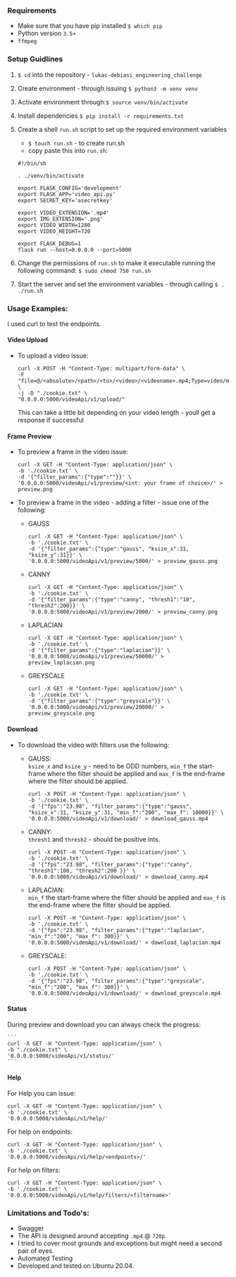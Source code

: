 ### Requirements

- Make sure that you have pip installed `$ which pip`
- Python version `3.5+`
- `ffmpeg`

### Setup Guidlines

1. `$ cd` into the repository - `lukas-debiasi_engineering_challenge`
2. Create environment - through issuing `$ python3 -m venv venv`
3. Activate environment through:`$ source venv/bin/activate`
4. Install dependencies `$ pip install -r requirements.txt`
5. Create a shell `run.sh` script to set up the required environment variables
    - `$ touch run.sh` - to create run.sh
    - copy paste this into `run.sh`:
    
    ```
    #!/bin/sh

    . ./venv/bin/activate

    export FLASK_CONFIG='development'
    export FLASK_APP='video_api.py'
    export SECRET_KEY='asecretkey'

    export VIDEO_EXTENSION='.mp4'
    export IMG_EXTENSION='.png'
    export VIDEO_WIDTH=1280
    export VIDEO_HEIGHT=720

    export FLASK_DEBUG=1
    flask run --host=0.0.0.0 --port=5000
    ```
    
6. Change the permissions of `run.sh` to make it executable running the following command: `$ sudo chmod 750 run.sh`
7. Start the server and set the environment variables - through calling `$ . ./run.sh`

### Usage Examples:

I used curl to test the endpoints. <br>

#### Video Upload

* To upload a video issue:
    ```
    curl -X POST -H "Content-Type: multipart/form-data" \
    -F "file=@/<absolute>/<path>/<to>/<video>/<videoname>.mp4;Type=video/mp4" \
    -j -D "./cookie.txt" \
    "0.0.0.0:5000/videoApi/v1/upload/"
    ```
    This can take a little bit depending on your video length - youll get a response if successful

#### Frame Preview

* To preview a frame in the video issue:
    ```
    curl -X GET -H "Content-Type: application/json" \
    -b './cookie.txt' \
    -d '{"filter_params":{"type":""}}' \
    '0.0.0.0:5000/videoApi/v1/preview/<int: your frame of choice>/' > preview.png
    ```

* To preview a frame in the video - adding a filter - issue one of the following:

    * GAUSS
        ```
        curl -X GET -H "Content-Type: application/json" \
        -b './cookie.txt' \
        -d '{"filter_params":{"type":"gauss", "ksize_x":31, "ksize_y":31}}' \
        '0.0.0.0:5000/videoApi/v1/preview/5000/' > preview_gauss.png
        ```

    * CANNY
        ```
        curl -X GET -H "Content-Type: application/json" \
        -b './cookie.txt' \
        -d '{"filter_params":{"type":"canny", "thresh1":"10", "thresh2":200}}' \
        '0.0.0.0:5000/videoApi/v1/preview/2000/' > preview_canny.png
        ```

    * LAPLACIAN
        ```
        curl -X GET -H "Content-Type: application/json" \
        -b './cookie.txt' \
        -d '{"filter_params":{"type":"laplacian"}}' \
        '0.0.0.0:5000/videoApi/v1/preview/50000/' > preview_laplacian.png
        ```

    * GREYSCALE
        ```
        curl -X GET -H "Content-Type: application/json" \
        -b './cookie.txt' \
        -d '{"filter_params":{"type":"greyscale"}}' \
        '0.0.0.0:5000/videoApi/v1/preview/20000/' > preview_greyscale.png
        ```

#### Download

* To download the video with filters use the following:

    * GAUSS: <br> 
    `ksize_x` and `ksize_y` - need to be ODD numbers, `min_f` the start-frame where the filter should be applied and `max_f` is the end-frame where the filter should be applied.

        ```
        curl -X POST -H "Content-Type: application/json" \
        -b './cookie.txt' \
        -d '{"fps":"23.98", "filter_params":{"type":"gauss", "ksize_x":31, "ksize_y":31, "min_f":"200", "max_f": 10000}}' \
        '0.0.0.0:5000/videoApi/v1/download/' > download_gauss.mp4
        ```

    * CANNY: <br> 
    `thresh1` and `thresh2` - should be positive ints.
        ```
        curl -X POST -H "Content-Type: application/json" \
        -b './cookie.txt' \
        -d '{"fps":"23.98", "filter_params":{"type":"canny", "thresh1":100, "thresh2":200 }}' \
        '0.0.0.0:5000/videoApi/v1/download/' > download_canny.mp4
        ```

    * LAPLACIAN: <br> 
    `min_f` the start-frame where the filter should be applied and `max_f` is the end-frame where the filter should be applied.
        ```
        curl -X POST -H "Content-Type: application/json" \
        -b './cookie.txt' \
        -d '{"fps":"23.98", "filter_params":{"type":"laplacian", "min_f":"200", "max_f": 300}}' \
        '0.0.0.0:5000/videoApi/v1/download/' > download_laplacian.mp4
        ```

   * GREYSCALE:
        ```
        curl -X POST -H "Content-Type: application/json" \
        -b './cookie.txt' \
        -d '{"fps":"23.98", "filter_params":{"type":"greyscale", "min_f":"200", "max_f": 300}}' \
        '0.0.0.0:5000/videoApi/v1/download/' > download_greyscale.mp4
        ```

#### Status

During preview and download you can always check the progress:

    ```
    curl -X GET -H "Content-Type: application/json" \
    -b "./cookie.txt" \
    '0.0.0.0:5000/videoApi/v1/status/'
    ```

#### Help

For Help you can issue:

```
curl -X GET -H "Content-Type: application/json" \
-b './cookie.txt' \
'0.0.0.0:5000/videoApi/v1/help/'
```

For help on endpoints:

```
curl -X GET -H "Content-Type: application/json" \
-b './cookie.txt' \
'0.0.0.0:5000/videoApi/v1/help/<endpoints>/'
```

For help on filters:

```
curl -X GET -H "Content-Type: application/json" \
-b './cookie.txt' \
'0.0.0.0:5000/videoApi/v1/help/filters/<filtername>'
```

### Limitations and Todo's:

- Swagger
- The API is designed around accepting `.mp4` @ `720p`.
- I tried to cover most grounds and exceptions but might need a second pair of eyes.
- Automated Testing
- Developed and tested on Ubuntu 20.04.




